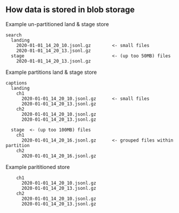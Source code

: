 ﻿## How data is stored in blob storage ##

Example un-partitioned land & stage store
```
search
  landing
    2020-01-01_14_20_10.jsonl.gz        <- small files
    2020-01-01_14_20_13.jsonl.gz
  stage                                 <- (up too 50MB) files
    2020-01-01_14_20_13.jsonl.gz
```

Example partitions land & stage store
```
captions
  landing
    ch1
      2020-01-01_14_20_10.jsonl.gz      <- small files
      2020-01-01_14_20_13.jsonl.gz
    ch2
      2020-01-01_14_20_10.jsonl.gz
      2020-01-01_14_20_13.jsonl.gz

  stage  <- (up too 100MB) files
    ch1
      2020-01-01_14_20_16.jsonl.gz      <- grouped files within partition
    ch2
      2020-01-01_14_20_16.jsonl.gz
```

Example parititioned store
```
    ch1
      2020-01-01_14_20_10.jsonl.gz 
      2020-01-01_14_20_13.jsonl.gz
    ch2
      2020-01-01_14_20_10.jsonl.gz
      2020-01-01_14_20_13.jsonl.gz
```


